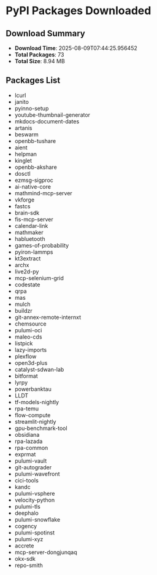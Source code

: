 # PyPI Packages Downloaded

## Download Summary
- **Download Time**: 2025-08-09T07:44:25.956452
- **Total Packages**: 73
- **Total Size**: 8.94 MB

## Packages List
- lcurl
- janito
- pyinno-setup
- youtube-thumbnail-generator
- mkdocs-document-dates
- artanis
- beswarm
- openbb-tushare
- aient
- helpman
- kinglet
- openbb-akshare
- dosctl
- ezmsg-sigproc
- ai-native-core
- mathmind-mcp-server
- vkforge
- fastcs
- brain-sdk
- fis-mcp-server
- calendar-link
- mathmaker
- habluetooth
- games-of-probability
- pyiron-lammps
- kt3extract
- archx
- live2d-py
- mcp-selenium-grid
- codestate
- qrpa
- mas
- mulch
- buildzr
- git-annex-remote-internxt
- chemsource
- pulumi-oci
- maleo-cds
- listpick
- lazy-imports
- plexflow
- open3d-plus
- catalyst-sdwan-lab
- bitformat
- lyrpy
- powerbanktau
- LLDT
- tf-models-nightly
- rpa-temu
- flow-compute
- streamlit-nightly
- gpu-benchmark-tool
- obsidiana
- rpa-lazada
- rpa-common
- exprmat
- pulumi-vault
- git-autograder
- pulumi-wavefront
- cici-tools
- kandc
- pulumi-vsphere
- velocity-python
- pulumi-tls
- deephalo
- pulumi-snowflake
- cogency
- pulumi-spotinst
- pulumi-xyz
- accrete
- mcp-server-dongjunqaq
- okx-sdk
- repo-smith
